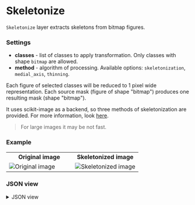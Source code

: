 # Skeletonize

`Skeletonize` layer extracts skeletons from bitmap figures.

### Settings

- **classes** - list of classes to apply transformation. Only classes with shape `bitmap` are allowed.
- **method** - algorithm of processing. Available options: `skeletonization`, `medial_axis`, `thinning`.


Each figure of selected classes will be reduced to 1 pixel wide representation. Each source mask (figure of shape "bitmap") produces one resulting mask (shape "bitmap").

It uses scikit-image as a backend, so three methods of skeletonization are provided. For more information, look [here](https://scikit-image.org/docs/dev/auto_examples/edges/plot_skeleton.html).

> For large images it may be not fast.

### Example

<table>
<tr>
<td style="text-align:center; width:50%"><strong>Original image</strong></td>
<td style="text-align:center; width:50%"><strong>Skeletonized image</strong></td>
</tr>
<tr>
<td> <img src="https://github.com/supervisely-ecosystem/ml-nodes/assets/79905215/5215ff13-d53d-4911-a156-8efe4d2b63a1" alt="Original image" /> </td>
<td> <img src="https://github.com/supervisely-ecosystem/ml-nodes/assets/79905215/57fbff6c-a434-4c7f-83cd-b961e8f37c48" alt="Skeletonized image" /> </td>
</tr>
</table>

### JSON view

<details>
  <summary>JSON view</summary>
<pre>
{
  "action": "skeletonize",
  "src": ["$data_12"],
  "dst": "$skeletonize_15",
  "settings": {
    "classes": ["Cat", "Squirrel"],
    "method": "skeletonization"
  }
}
</pre>
</details>

